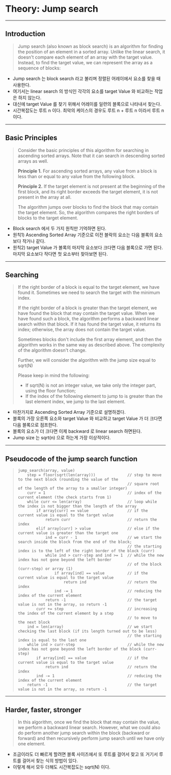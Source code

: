 # Theory: Jump search

***

## Introduction

> Jump search (also known as block search) is an algorithm for finding the position of an element in a sorted array. Unlike the linear search, it doesn't compare each element of an array with the target value. Instead, to find the target value, we can represent the array as a sequence of blocks:

- Jump search 는 block search 라고 불리며 정렬된 어레이에서 요소를 찾을 때 사용한다. 
- 여기서는 linear search 의 방식인 각각의 요소를 target Value 와 비교하는 작업은 하지 않는다.
- 대신에 target Value 를 찾기 위해서 어레이를 일련의 블록으로 나타내서 찾는다.
- 시간복잡도는 루트 n 이다. 최악의 케이스의 경우도 루트 n + 루트 n 이라서 루트 n 이다.

***

## Basic Principles

> Consider the basic principles of this algorithm for searching in ascending sorted arrays. Note that it can search in descending sorted arrays as well.
>
> __Principle 1.__ For ascending sorted arrays, any value from a block is less than or equal to any value from the following block.
> 
> __Principle 2.__ If the target element is not present at the beginning of the first block, and its right border exceeds the target element, it is not present in the array at all.
>
> The algorithm jumps over blocks to find the block that may contain the target element. So, the algorithm compares the right borders of blocks to the target element.
  
- Block search 에서 두 가지 원칙만 기억하면 된다.
- 원칙1) Ascending Sorted Array 기준으로 이전 블락의 요소는 다음 블록의 요소보다 작거나 같다. 
- 원칙2) target Value 가 볼록의 마지막 요소보다 크다면 다음 블록으로 가면 된다. 마지막 요소보다 작다면 첫 요소부터 찾아보면 된다. 

***

## Searching

> If the right border of a block is equal to the target element, we have found it. Sometimes we need to search the target with the minimum index.
>
> If the right border of a block is greater than the target element, we have found the block that may contain the target value. When we have found such a block, the algorithm performs a backward linear search within that block. If it has found the target value, it returns its index; otherwise, the array does not contain the target value.
>
> Sometimes blocks don't include the first array element, and then the algorithm works in the same way as described above. The complexity of the algorithm doesn't change.
> 
> Further, we will consider the algorithm with the jump size equal to sqrt(N)
> 
> Please keep in mind the following:
>
> - If sqrt(N) is not an integer value, we take only the integer part, using the floor function;
> - If the index of the following element to jump to is greater than the last element index, we jump to the last element.

- 마찬가지로 Ascending Sorted Array 기준으로 설명하겠다. 
- 블록의 가장 오른쪽 요소와 target Value 와 비교하고 target Value 가 더 크다면 다음 블록으로 점프한다.
- 블록의 요소가 더 크다면 이제 backward 로 linear search 하면된다.
- Jump size 는 sqrt(n) 으로 하는게 가장 이상적이다.

***

## Pseudocode of the jump search function

> ```
> jump_search(array, value)
>     step = floor(sqrt(len(array)))              // step to move to the next block (rounding the value of the 
>                                                 // square root of the length of the array to a smaller integer)
>     curr = 1                                    // index of the current element (the check starts from 1)
>     while curr <= len(array)                    // loop while the index is not bigger than the length of the array
>         if array[curr] == value                 // if the current value is equal to the target value
>             return curr                         // return the index
>         elif array[curr] > value                // else if the current value is greater than the target one
>             ind = curr - 1                      // we start the search inside the block from the end of the block;
>                                                 // the starting index is to the left of the right border of the block (curr)
>             while ind > curr-step and ind >= 1  // while the new index has not gone beyond the left border 
>                                                 // of the block (curr-step) or array (1)
>                 if array[ind] == value          // if the current value is equal to the target value
>                     return ind                  // return the index
>                 ind -= 1                        // reducing the index of the current element
>             return -1                           // the target value is not in the array, so return -1
>         curr += step                            // increasing the index of the current element by a step 
>                                                 // to move to the next block
>     ind = len(array)                            // we start checking the last block (if its length turned out to be less)
>                                                 // the starting index is equal to the last one
>     while ind > curr-step                       // while the new index has not gone beyond the left border of the block (curr-step)
>         if array[ind] == value                  // if the current value is equal to the target value
>             return ind                          // return the index
>         ind -= 1                                // reducing the index of the current element
>     return -1                                   // the target value is not in the array, so return -1
> ```

***

## Harder, faster, stronger

> In this algorithm, once we find the block that may contain the value, we perform a backward linear search. However, what we could also do perform another jump search within the block (backward or forward) and then recursively perform jump search until we have only one element.
  
- 조금이라도 더 빠르게 할려면 블록 사이즈에서 또 루트를 걸어서 찾고 또 거기서 루트를 걸어서 찾는 식의 방법이 있다. 
- 이렇게 해서 모두 더해도 시간복잡도는 sqrt(N) 이다. 

  
  

  

